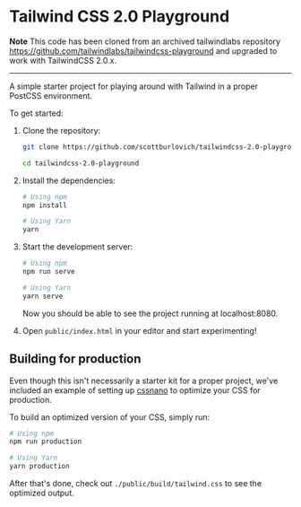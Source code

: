 # Tailwind CSS 2.0 Playground

**Note** This code has been cloned from an archived tailwindlabs repository https://github.com/tailwindlabs/tailwindcss-playground and upgraded to work with TailwindCSS 2.0.x.

---

A simple starter project for playing around with Tailwind in a proper PostCSS environment.

To get started:

1. Clone the repository:

   ```bash
   git clone https://github.com/scottburlovich/tailwindcss-2.0-playground.git your-project-name

   cd tailwindcss-2.0-playground
   ```

2. Install the dependencies:

   ```bash
   # Using npm
   npm install

   # Using Yarn
   yarn
   ```

3. Start the development server:

   ```bash
   # Using npm
   npm run serve

   # Using Yarn
   yarn serve
   ```

   Now you should be able to see the project running at localhost:8080.

4. Open `public/index.html` in your editor and start experimenting!

## Building for production

Even though this isn't necessarily a starter kit for a proper project, we've included an example of setting up [cssnano](https://cssnano.co/) to optimize your CSS for production.

To build an optimized version of your CSS, simply run:

```bash
# Using npm
npm run production

# Using Yarn
yarn production
```

After that's done, check out `./public/build/tailwind.css` to see the optimized output.
